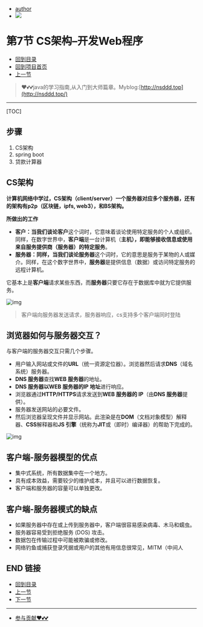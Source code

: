 + [author](https://github.com/3293172751)
+ <a href="https://github.com/3293172751" target="_blank"><img src="https://img.shields.io/badge/Github-xiongxinwei-inactive?style=social&logo=github"></a></p>

# 第7节 CS架构–开发Web程序

+ [回到目录](../README.md)
+ [回到项目首页](../../README.md)
+ [上一节](6.md)
> ❤️💕💕java的学习指南,从入门到大师篇章。Myblog:[http://nsddd.top](http://nsddd.top/)
---
[TOC]

## 步骤

1. CS架构
2. spring boot
3. 贷款计算器



##  CS架构

**计算机网络中学过，CS架构（client/server）一个服务器对应多个服务器，还有的架构有p2p（区块链，ipfs, web3），和BS架构。**

**所做出的工作**

- **客户：**当我们谈论**客户**这个词时，它意味着谈论使用特定服务的个人或组织。同样，在数字世界中，**客户端**是一台计算机（**主机），即能够接收信息或使用来自服务提供商（服务器）的特定服务**。
- **服务器：**同样，当我们谈论**服务器**这个词时，它的意思是服务于某物的人或媒介。同样，在这个数字世界中，**服务器**是提供信息（数据）或访问特定服务的远程计算机。

它基本上是**客户端**请求某些东西，而**服务器**只要它存在于数据库中就为它提供服务。

![img](http://sm.nsddd.top//typora/801.png?mail:3293172751@qq.com)

> 客户端向服务器发送请求，服务器响应，cs支持多个客户端同时登陆



## 浏览器如何与服务器交互？

与客户端的服务器交互只需几个步骤。

- 用户输入网站或文件的**URL**（统一资源定位器）。浏览器然后请求**DNS**（域名系统）服务器。
- **DNS 服务器**查找**WEB 服务器**的地址。
- **DNS 服务器以WEB 服务器的IP 地址**进行响应。
- 浏览器通过**HTTP/HTTPS**请求发送到**WEB 服务器的 IP**（由**DNS 服务器**提供）。
- 服务器发送网站的必要文件。
- 然后浏览器呈现文件并显示网站。此渲染是在**DOM**（文档对象模型）解释器、**CSS**解释器和**JS 引擎**（统称为**JIT**或（即时）编译器）的帮助下完成的。

![img](http://sm.nsddd.top//typora/8110.png?mail:3293172751@qq.com)



## 客户端-服务器模型的优点

- 集中式系统，所有数据集中在一个地方。
- 具有成本效益，需要较少的维护成本，并且可以进行数据恢复。
- 客户端和服务器的容量可以单独更改。



## 客户端-服务器模式的缺点

- 如果服务器中存在或上传到服务器中，客户端很容易感染病毒、木马和蠕虫。
- 服务器容易受到拒绝服务 (DOS) 攻击。
- 数据包在传输过程中可能被欺骗或修改。
- 网络钓鱼或捕获登录凭据或用户的其他有用信息很常见，MITM（中间人





## END 链接
+ [回到目录](../README.md)
+ [上一节](6.md)
+ [下一节](8.md)
---
+ [参与贡献❤️💕💕](https://github.com/3293172751/Block_Chain/blob/master/Git/git-contributor.md)